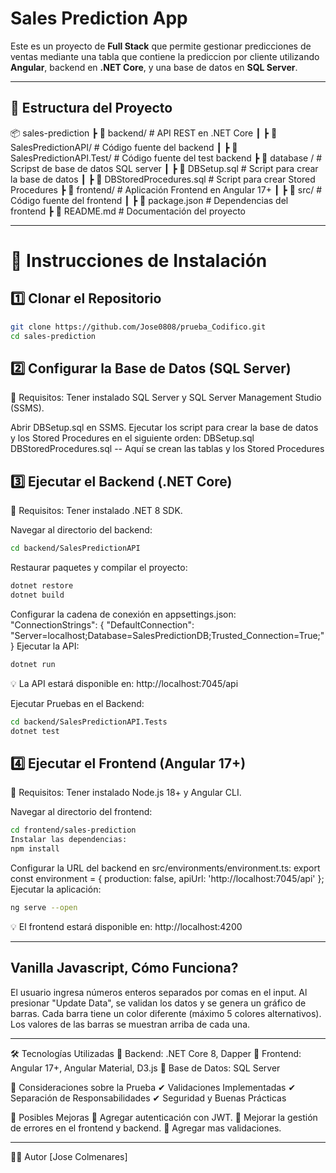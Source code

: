 # Sales Prediction App

Este es un proyecto de **Full Stack** que permite gestionar predicciones de ventas mediante una tabla que contiene la prediccion por cliente utilizando **Angular**, backend en **.NET Core**, y una base de datos en **SQL Server**.

---

## 📂 **Estructura del Proyecto**
📦 sales-prediction 
┣ 📂 backend/ # API REST en .NET Core 
┃ ┣ 📜 SalesPredictionAPI/ # Código fuente del backend 
┃ ┣ 📜 SalesPredictionAPI.Test/ # Código fuente del test backend 
┣ 📂 database / # Scripst de base de datos SQL server 
┃ ┣ 📜 DBSetup.sql # Script para crear la base de datos
┃ ┣ 📜 DBStoredProcedures.sql # Script para crear Stored Procedures 
┣ 📂 frontend/ # Aplicación Frontend en Angular 17+ 
┃ ┣ 📜 src/ # Código fuente del frontend 
┃ ┣ 📜 package.json # Dependencias del frontend 
┣ 📜 README.md # Documentación del proyecto

---

# 🚀 **Instrucciones de Instalación**
## 1️⃣ **Clonar el Repositorio**
```sh
git clone https://github.com/Jose0808/prueba_Codifico.git
cd sales-prediction
```
## 2️⃣ Configurar la Base de Datos (SQL Server)
🔹 Requisitos: Tener instalado SQL Server y SQL Server Management Studio (SSMS).

Abrir DBSetup.sql en SSMS.
Ejecutar los script para crear la base de datos y los Stored Procedures en el siguiente orden:
DBSetup.sql
DBStoredProcedures.sql
-- Aquí se crean las tablas y los Stored Procedures

## 3️⃣ Ejecutar el Backend (.NET Core)
🔹 Requisitos: Tener instalado .NET 8 SDK.

Navegar al directorio del backend:
```sh
cd backend/SalesPredictionAPI
```
Restaurar paquetes y compilar el proyecto:
```sh
dotnet restore
dotnet build
```
Configurar la cadena de conexión en appsettings.json:
"ConnectionStrings": {
  "DefaultConnection": "Server=localhost;Database=SalesPredictionDB;Trusted_Connection=True;"
}
Ejecutar la API:
```sh
dotnet run
```
💡 La API estará disponible en: http://localhost:7045/api

Ejecutar Pruebas en el Backend:
```sh
cd backend/SalesPredictionAPI.Tests
dotnet test
```


## 4️⃣ Ejecutar el Frontend (Angular 17+)
🔹 Requisitos: Tener instalado Node.js 18+ y Angular CLI.

Navegar al directorio del frontend:
```sh
cd frontend/sales-prediction
Instalar las dependencias:
npm install
```
Configurar la URL del backend en src/environments/environment.ts:
export const environment = {
  production: false,
  apiUrl: 'http://localhost:7045/api'
};
Ejecutar la aplicación:
```sh
ng serve --open
```
💡 El frontend estará disponible en: http://localhost:4200

---

## Vanilla Javascript, Cómo Funciona?
El usuario ingresa números enteros separados por comas en el input.
Al presionar "Update Data", se validan los datos y se genera un gráfico de barras.
Cada barra tiene un color diferente (máximo 5 colores alternativos).
Los valores de las barras se muestran arriba de cada una.

----

 🛠 Tecnologías Utilizadas
🔹 Backend: .NET Core 8, Dapper
🔹 Frontend: Angular 17+, Angular Material, D3.js
🔹 Base de Datos: SQL Server

📝 Consideraciones sobre la Prueba
✔ Validaciones Implementadas
✔ Separación de Responsabilidades
✔ Seguridad y Buenas Prácticas

📢 Posibles Mejoras
🔹 Agregar autenticación con JWT.
🔹 Mejorar la gestión de errores en el frontend y backend.
🔹 Agregar mas validaciones.

---

👨‍💻 Autor
[Jose Colmenares]
